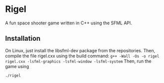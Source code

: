 # Rigel
A fun space shooter game written in C++ using the SFML API.
## Installation
On Linux, just install the libsfml-dev package from the repositories. Then, compile the file rigel.cxx using the build command: 
`g++ -Wall -Os -o rigel rigel.cxx -lsfml-graphics -lsfml-window -lsfml-system`
Then, run the game using

    ./rigel

